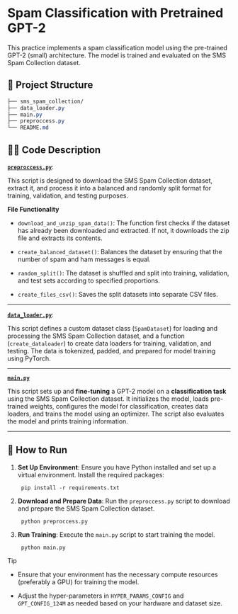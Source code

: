 # Spam Classification with Pretrained GPT-2

This practice implements a spam classification model using the pre-trained GPT-2 (small) architecture. The model is trained and evaluated on the SMS Spam Collection dataset.

## 📖 Project Structure

```css
├── sms_spam_collection/
├── data_loader.py
├── main.py
├── preproccess.py
└── README.md
```

## 🧑‍💻 Code Description

[**`preproccess.py`**](./preproccess.py):

This script is designed to download the SMS Spam Collection dataset, extract it, and process it into a balanced and randomly split format for training, validation, and testing purposes.

**File Functionality**

- `download_and_unzip_spam_data()`: The function first checks if the dataset has already been downloaded and extracted. If not, it downloads the zip file and extracts its contents.

- `create_balanced_dataset()`: Balances the dataset by ensuring that the number of spam and ham messages is equal.

- `random_split()`: The dataset is shuffled and split into training, validation, and test sets according to specified proportions.

- `create_files_csv()`: Saves the split datasets into separate CSV files.

---

[**`data_loader.py`**](./data_loader.py):

This script defines a custom dataset class (`SpamDataset`) for loading and processing the SMS Spam Collection dataset, and a function (`create_dataloader`) to create data loaders for training, validation, and testing. The data is tokenized, padded, and prepared for model training using PyTorch.

---

[**`main.py`**](./main.py)

This script sets up and **fine-tuning** a GPT-2 model on a **classification task** using the SMS Spam Collection dataset. It initializes the model, loads pre-trained weights, configures the model for classification, creates data loaders, and trains the model using an optimizer. The script also evaluates the model and prints training information.

---

## 🚂 How to Run

1. **Set Up Environment**: Ensure you have Python installed and set up a virtual environment. Install the required packages:
   
        pip install -r requirements.txt

2. **Download and Prepare Data**: Run the `preproccess.py` script to download and prepare the SMS Spam Collection dataset.

        python preproccess.py

3. **Run Training**: Execute the `main.py` script to start training the model.

        python main.py


>[!TIP]
> - Ensure that your environment has the necessary compute resources (preferably a GPU) for training the model.  
>
> - Adjust the hyper-parameters in `HYPER_PARAMS_CONFIG` and `GPT_CONFIG_124M` as needed based on your hardware and dataset size.

